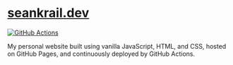 # [seankrail.dev](https://seankrail.dev)

[![GitHub Actions](https://github.com/sean-krail/website/workflows/Deploy%20GitHub%20Pages/badge.svg)](https://github.com/sean-krail/website/actions?query=workflow%3A%22Deploy+GitHub+Pages%22)

My personal website built using vanilla JavaScript, HTML, and CSS, hosted on GitHub Pages, and continuously deployed by GitHub Actions.
